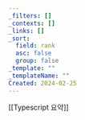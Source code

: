 ```yaml
---
_filters: []
_contexts: []
_links: []
_sort:
  field: rank
  asc: false
  group: false
_template: ""
_templateName: ""
Created: 2024-02-25
---
```

[[Typescript 요약]]